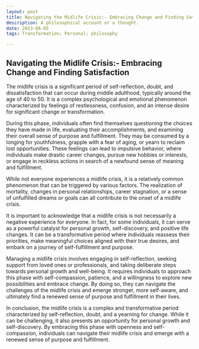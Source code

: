 ```yaml
---
layout: post
title: Navigating the Midlife Crisis:- Embracing Change and Finding Satisfaction
description: A philosophical account or a thought.
date: 2023-06-05
tags: Transformation; Personal; philosophy

---
```


## Navigating the Midlife Crisis:- Embracing Change and Finding Satisfaction

<p><span class="first_dropcap">T</span>he midlife crisis is a significant period of self-reflection, doubt, and dissatisfaction that can occur during middle adulthood, typically around the age of 40 to 50. It is a complex psychological and emotional phenomenon characterized by feelings of restlessness, confusion, and an intense desire for significant change or transformation.</p>

During this phase, individuals often find themselves questioning the choices they have made in life, evaluating their accomplishments, and examining their overall sense of purpose and fulfillment. They may be consumed by a longing for youthfulness, grapple with a fear of aging, or yearn to reclaim lost opportunities. These feelings can lead to impulsive behavior, where individuals make drastic career changes, pursue new hobbies or interests, or engage in reckless actions in search of a newfound sense of meaning and fulfillment.

While not everyone experiences a midlife crisis, it is a relatively common phenomenon that can be triggered by various factors. The realization of mortality, changes in personal relationships, career stagnation, or a sense of unfulfilled dreams or goals can all contribute to the onset of a midlife crisis.

It is important to acknowledge that a midlife crisis is not necessarily a negative experience for everyone. In fact, for some individuals, it can serve as a powerful catalyst for personal growth, self-discovery, and positive life changes. It can be a transformative period where individuals reassess their priorities, make meaningful choices aligned with their true desires, and embark on a journey of self-fulfillment and purpose.

Managing a midlife crisis involves engaging in self-reflection, seeking support from loved ones or professionals, and taking deliberate steps towards personal growth and well-being. It requires individuals to approach this phase with self-compassion, patience, and a willingness to explore new possibilities and embrace change. By doing so, they can navigate the challenges of the midlife crisis and emerge stronger, more self-aware, and ultimately find a renewed sense of purpose and fulfillment in their lives.

In conclusion, the midlife crisis is a complex and transformative period characterized by self-reflection, doubt, and a yearning for change. While it can be challenging, it also presents an opportunity for personal growth and self-discovery. By embracing this phase with openness and self-compassion, individuals can navigate their midlife crisis and emerge with a renewed sense of purpose and fulfillment.
